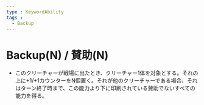 ```yaml
---
type : KeywordAbility
tags : 
  - Backup
---
```


# Backup(N) / 賛助(N)

* このクリーチャーが戦場に出たとき、クリーチャー1体を対象とする。それの上に+1/+1カウンターをN個置く。それが他のクリーチャーである場合、それはターン終了時まで、この能力より下に印刷されている賛助でないすべての能力を得る。


